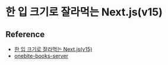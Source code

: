 # 한 입 크기로 잘라먹는 Next.js(v15)

## Reference

- [한 입 크기로 잘라먹는 Next.js(v15)](https://www.inflearn.com/course/%ED%95%9C%EC%9E%85-%ED%81%AC%EA%B8%B0-nextjs?srsltid=AfmBOoq9k1HFnNNiVpk2EYa5ET3V2I8uHuZ5YZ3R5tByBY_UxpQrNICR)
- [onebite-books-server](https://github.com/winterlood/onebite-books-server)
